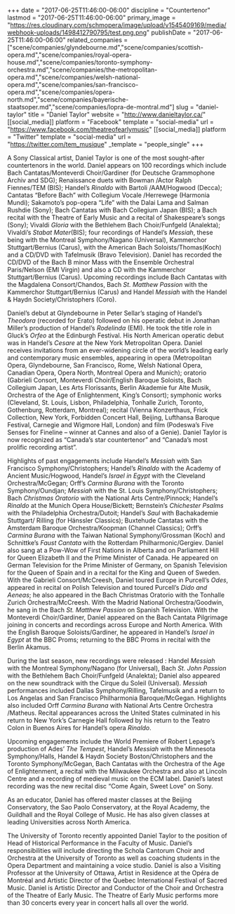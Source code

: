 +++
date = "2017-06-25T11:46:00-06:00"
discipline = "Countertenor"
lastmod = "2017-06-25T11:46:00-06:00"
primary_image = "https://res.cloudinary.com/schmopera/image/upload/v1545409169/media/webhook-uploads/1498412790795/test.png.png"
publishDate = "2017-06-25T11:46:00-06:00"
related_companies = ["scene/companies/glyndebourne.md","scene/companies/scottish-opera.md","scene/companies/royal-opera-house.md","scene/companies/toronto-symphony-orchestra.md","scene/companies/the-metropolitan-opera.md","scene/companies/welsh-national-opera.md","scene/companies/san-francisco-opera.md","scene/companies/opera-north.md","scene/companies/bayerische-staatsoper.md","scene/companies/lopra-de-montral.md"]
slug = "daniel-taylor"
title = "Daniel Taylor"
website = "http://www.danieltaylor.ca/"
[[social_media]]
platform = "Facebook"
template = "social-media"
url = "https://www.facebook.com/theatreofearlymusic"
[[social_media]]
platform = "Twitter"
template = "social-media"
url = "https://twitter.com/tem_musique"
_template = "people_single"
+++

A Sony Classical artist, Daniel Taylor is one of the most sought-after countertenors in the world. Daniel appears on 100 recordings which include Bach Cantatas/Monteverdi Choir/Gardiner (for Deutsche Grammophone Archiv and SDG); Renaissance duets with Bowman /Actor Ralph Fiennes/TEM (BIS); Handel’s *Rinaldo* with Bartoli /AAM/Hogwood (Decca); Cantatas “Before Bach” with Collegium Vocale /Herrewege (Harmonia Mundi); Sakamoto’s pop-opera “Life” with the Dalai Lama and Salman Rushdie (Sony); Bach Cantatas with Bach Collegium Japan (BIS); a Bach recital with the Theatre of Early Music and a recital of Shakespeare’s songs (Sony); Vivaldi *Gloria* with the Bethlehem Bach Choir/Funfgeld (Analekta); Vivaldi’s *Stabat Mater*(BIS); four recordings of Handel’s *Messiah*, these being with the Montreal Symphony/Nagano (Universal), Kammerchor Stuttgart/Bernius (Carus), with the American Bach Soloists/Thomas(Koch) and a CD/DVD with Tafelmusik (Bravo Television). Daniel has recorded the CD/DVD of the Bach B minor Mass with the Ensemble Orchestral Paris/Nelson (EMI Virgin) and also a CD with the Kammerchor Stuttgart/Bernius (Carus). Upcoming recordings include Bach Cantatas with the Magdalena Consort/Chandos, Bach *St. Matthew Passion* with the Kammerchor Stuttgart/Bernius (Carus) and Handel *Messiah* with the Handel & Haydn Society/Christophers (Coro).

Daniel’s debut at Glyndebourne in Peter Sellar’s staging of Handel’s *Theodora* (recorded for Erato) followed on his operatic debut in Jonathan Miller’s production of Handel’s *Rodelinda* (EMI). He took the title role in Gluck’s *Orfeo* at the Edinburgh Festival. His North American operatic debut was in Handel’s *Cesare* at the New York Metropolitan Opera.  Daniel receives invitations from an ever-widening circle of the world’s leading early and contemporary music ensembles, appearing in opera (Metropolitan Opera, Glyndebourne, San Francisco, Rome, Welsh National Opera, Canadian Opera, Opera North, Montreal Opera and Munich); oratorio (Gabrieli Consort, Monteverdi Choir/English Baroque Soloists, Bach Collegium Japan, Les Arts Florissants, Berlin Akademie fur Alte Musik, Orchestra of the Age of Enlightenment, King’s Consort); symphonic works (Cleveland, St. Louis, Lisbon, Philadelphia, Tonhalle Zurich, Toronto, Gothenburg, Rotterdam, Montreal); recital (Vienna Konzerthaus, Frick Collection, New York, Forbidden Concert Hall, Beijing, Lufthansa Baroque Festival, Carnegie and Wigmore Hall, London) and film (Podeswa’s Five Senses for Fineline – winner at Cannes and also of a Genie).  Daniel Taylor is now recognized as “Canada’s star countertenor” and “Canada’s most prolific recording artist”.

Highlights of past engagements include Handel’s *Messiah* with San Francisco Symphony/Christophers; Handel’s *Rinaldo* with the Academy of Ancient Music/Hogwood, Handel’s *Israel in Egypt* with the Cleveland Orchestra/McGegan; Orff’s *Carmina Burana* with the Toronto Symphony/Oundjan; *Messiah* with the St. Louis Symphony/Christophers;  Bach *Christmas Oratorio* with the National Arts Centre/Pinnock; Handel’s *Rinaldo* at the Munich Opera House/Bickett; Bernstein’s *Chichester Psalms* with the Philadelphia Orchestra/Dutoit; Handel’s *Saul* with Bachakademie Stuttgart/ Rilling (for Hänssler Classics); Buxtehude Cantatas with the Amsterdam Baroque Orchestra/Koopman (Channel Classics); Orff’s *Carmina Burana* with the Taiwan National Symphony/Grossman (Koch) and Schnittke’s *Faust Cantata* with the Rotterdam Philharmonic/Gergiev. Daniel also sang at a Pow-Wow of First Nations in Alberta and on Parliament Hill for Queen Elizabeth II and the Prime Minister of Canada. He appeared on German Television for the Prime Minister of Germany, on Spanish Television for the Queen of Spain and in a recital for the King and Queen of Sweden. With the Gabrieli Consort/McCreesh, Daniel toured Europe in Purcell’s *Odes*, appeared in recital on Polish Television and toured Purcell’s *Dido and Aeneas*; he also appeared in the Bach Christmas Oratorio with the Tonhalle Zurich Orchestra/McCreesh. With the Madrid National Orchestra/Goodwin, he sang in the Bach *St. Matthew Passion* on Spanish Television. With the Monteverdi Choir/Gardiner, Daniel appeared on the Bach Cantata Pilgrimage joining in concerts and recordings across Europe and North America. With the English Baroque Soloists/Gardiner, he appeared in Handel’s *Israel in Egypt* at the BBC Proms; returning to the BBC Proms in recital with the Berlin Akamus.

During the last season, new recordings were released : Handel *Messiah* with the Montreal Symphony/Nagano (for Universal), Bach *St. John Passion* with the Bethlehem Bach Choir/Funfgeld (Analekta); Daniel also appeared on the new soundtrack with the Cirque du Soleil (Universal). *Messiah* performances included Dallas Symphony/Rilling, Tafelmusik and a return to Los Angelas and San Francisco Philharmonia Baroque/McGegan. Highlights also included Orff *Carmina Burana* with National Arts Centre Orchestra /Matheus. Recital appearances across the United States culminated in his return to New York’s Carnegie Hall followed by his return to the Teatro Colon in Buenos Aires for Handel’s opera *Rinaldo*.

Upcoming engagements include the World Premiere of Robert Lepage’s production of Ades’ *The Tempest*, Handel’s *Messiah* with the Minnesota Symphony/Halls, Handel & Haydn Society Boston/Christophers  and the Toronto Symphony/McGegan, Bach Cantatas with the Orchestra of the Age of Enlightenment,  a recital with the Milwaukee Orchestra and also at Lincoln Centre and a recording of medieval music on the ECM label. Daniel’s latest recording was the new recital disc “Come Again, Sweet Love” on Sony.

As an educator, Daniel has offered master classes at the Beijing Conservatory, the Sao Paolo Conservatory, at the Royal Academy, the Guildhall and the Royal College of Music. He has also given classes at leading Universities across North America.

The University of Toronto recently appointed Daniel Taylor to the position of Head of Historical Performance in the Faculty of Music. Daniel’s responsibilities will include directing the Schola Cantorum Choir and Orchestra at the University of Toronto as well as coaching students in the Opera Department and maintaining a voice studio. Daniel is also a Visiting Professor at the University of Ottawa, Artist in Residence at the Opéra de Montréal and Artistic Director of the Quebec International Festival of Sacred Music. Daniel is Artistic Director and Conductor of the Choir and Orchestra of the Theatre of Early Music. The Theatre of Early Music performs more than 30 concerts every year in concert halls all over the world.
